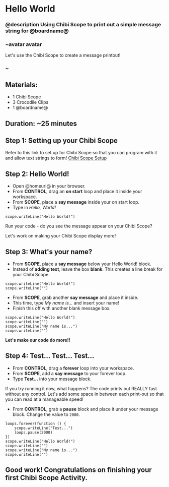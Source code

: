 # Hello World 
### @description Using Chibi Scope to print out a simple message string for @boardname@ 

### ~avatar avatar 
Let's use the Chibi Scope to create a message printout! 
### ~

## Materials: 
* 1 Chibi Scope 
* 3 Crocodile Clips 
* 1 @boardname@ 

## Duration: ~25 minutes 

## Step 1: Setting up your Chibi Scope

Refer to this link to set up for Chibi Scope so that you can program with it and allow text strings to form! 
[Chibi Scope Setup](/docs/chibi-setup)

## Step 2: Hello World!  

* Open @homeurl@ in your browser.
* From **CONTROL**, drag an **on start** loop and place it inside your workspace. 
* From **SCOPE**, place a **say message** inside your on start loop. 
* Type in *Hello, World!* 

```blocks
scope.writeLine("Hello World!")
```
Run your code - do you see the message appear on your Chibi Scope? 

Let's work on making your Chibi Scope display more! 

## Step 3: What's your name?

* From **SCOPE**, place a **say message** below your Hello World! block. 
* Instead of **adding text**, leave the box **blank**. This creates a line break for your Chibi Scope. 

```blocks
scope.writeLine("Hello World!")
scope.writeLine("")
``` 

* From **SCOPE**, grab another **say message** and place it inside. 
* This time, type *My name is...* and insert your name! 
* Finish this off with another blank message box. 

```blocks 
scope.writeLine("Hello World!")
scope.writeLine("")
scope.writeLine("My name is...")
scope.writeLine("")
``` 

**Let's make our code do more!!** 

## Step 4: Test... Test... Test...

* From **CONTROL**, drag a **forever** loop into your workspace. 
* From **SCOPE**, add a **say message** to your forever loop. 
* Type **Test...** into your message block. 

If you try running it now, what happens? The code prints out REALLY fast without any control. Let's add some space in between each print-out so that you can read at a manageable speed! 

* From **CONTROL**, grab a **pause** block and place it under your message block. Change the value to ``2000``. 

```blocks 
loops.forever(function () {
    scope.writeLine("Test...")
    loops.pause(2000)
})
scope.writeLine("Hello World!")
scope.writeLine("")
scope.writeLine("My name is...")
scope.writeLine("")
``` 

## Good work! Congratulations on finishing your first Chibi Scope Activity. 
